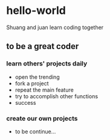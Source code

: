 # hello-world
Shuang and juan learn coding together
## to be a great coder
### learn others' projects daily
- open the trending
- fork a project
- repeat the main feature
- try to accomplish other functions
- success
### create our own projects
- to be continue...

